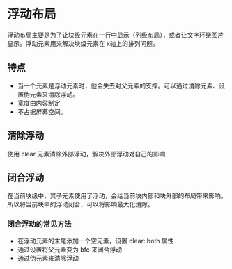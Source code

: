 # 浮动布局
浮动布局主要是为了让块级元素在一行中显示（列级布局），或者让文字环绕图片显示。浮动元素用来解决块级元素在 x轴上的排列问题。
## 特点
- 当一个元素是浮动元素时，他会失去对父元素的支撑。可以通过清除元素、设置伪元素来清除浮动。
- 宽度由内容制定
- 不占据屏幕空间。
## 清除浮动
使用 clear 元素清除外部浮动，解决外部浮动对自己的影响
## 闭合浮动
在当前块级中，其子元素使用了浮动，会给当前块内部和块外部的布局带来影响。所以将当前块中的浮动闭合，可以将影响最大化清除。
### 闭合浮动的常见方法
- 在浮动元素的末尾添加一个空元素，设置 clear: both 属性
- 通过设置将父元素变为 bfc 来闭合浮动
- 通过伪元素来清除浮动